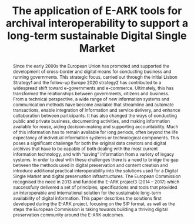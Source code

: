 ---
abstract: Since the early 2000s the European Union has promoted and supported the
  development of cross-border and digital means for conducting business and running
  governments. This strategic focus, carried out through the initial Lisbon Strategy1
  and the follow-up Europe 2020 strategy2 has contributed to a widespread shift toward
  e-governments and e-commerce. Ultimately, this has transformed the relationships
  between governments, citizens and business. From a technical perspective, a wide
  range of new information systems and communication methods have become available
  that streamline and automate transactions, enable integration of information and
  service delivery, and enhance collaboration between participants. It has also changed
  the ways of conducting public and private business, documenting activities, and
  making information available for reuse, aiding decision-making and supporting accountability.
  Much of this information has to remain available for long periods, often beyond
  the life expectancy of individual information systems or technological components.
  This poses a significant challenge for both the original data creators and digital
  archives that have to be capable of both dealing with the most current information
  technology, and with “saving” information from a variety of legacy systems. In order
  to deal with these challenges there is a need to bridge the gap between the methods
  used in digital preservation and content creation and introduce additional practical
  interoperability into the solutions used for a Digital Single Market and digital
  preservation infrastructures. The European Commission recognised the need in 2013
  and funded the E-ARK project3 (2014 – 2017) which successfully delivered a set of
  principles, specifications and tools that provided an interoperable and international
  solution for the sustainable long-term availability of digital information. This
  paper describes the solutions first developed during the E-ARK project, focusing
  on the SIP format, as well as the steps the European Commission is taking towards
  building a thriving digital preservation community around the E-ARK outcomes.
creators:
- Bredenberg, Karin
- Aas, Kuldar
- Anderson, David
- Kaminski, Jaime
date: null
document_url: https://services.phaidra.univie.ac.at/api/object/o:923635/download
grand_parent: iPRES
institutions: []
keywords:
- boston
landing_page_url: https://phaidra.univie.ac.at/o:923635
language: eng
layout: publication
license: CC BY 4.0 International
notes_url: null
parent: iPRES 2018
presentation_url: null
publication_type: paper
size: 187585
source_name: iPRES
title: The application of E-ARK tools for archival interoperability to support a long-term
  sustainable Digital Single Market
year: 2018
---